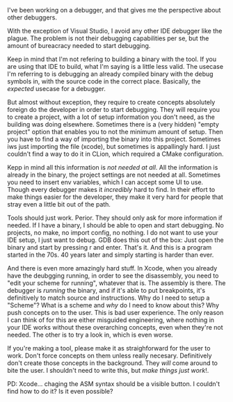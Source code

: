 I've been working on a debugger, and that gives me the perspective about other debuggers.

With the exception of Visual Studio, I avoid any other IDE debugger like the plague.
The problem is not their debugging capabilities per se, but the amount of bureacracy needed to start
debugging.

Keep in mind that I'm not refering to building a binary with the tool. If you are using that IDE
to build, what I'm saying is a little less valid. The usecase I'm referring to is debugging an already
compiled binary with the debug symbols in, with the source code in the correct place. Basically, the
*expected* usecase for a debugger.

But almost without exception, they require to create concepts absolutely foreign do the developer in
order to start debugging. They will require you to create a project, with a lot of setup information
you don't need, as the building was doing elsewhere. Sometimes there is a (very hidden) "empty project"
option that enables you to not the minimum amount of setup. Then you have to find a way of importing
the binary into this project. Sometimes iws just importing the file (xcode), but sometimes is appallingly
hard. I just couldn't find a way to do it in CLion, which required a CMake configuration.

Kepp in mind all this information is _not needed at all_. All the information is already in the binary,
the project settings are not needed at all. Sometimes you need to insert env variables, which I can accept
some UI to use. Though every debugger makes it *incredibly* hard to find. In their effort to make things
easier for the developer, they make it very hard for people that stray even a little bit out of the path.

Tools should just work. Perior. They should only ask for more information if needed. If I have a binary,
I should be able to open and start debugging. No projects, no make, no import config, no nothing.
I do not want to use your IDE setup, I just want to debug. GDB does this out of the box: Just open the binary
and start by pressing r and enter. That's it. And this is a program started in the 70s. 40 years later and
simply starting is harder than ever.

And there is even more amazingly hard stuff. In Xcode, when you already have the deubgging running, in order
to see the disassembly, you need to "edit your scheme for running", whatever that is. The assembly is there.
The debugger is *running* the binary, and if it's able to put breakpoints, it's definitively to match source
and instructions. Why do I need to setup a "Scheme"? What is a scheme and *why* do I need to know about this?
Why push concepts on to the user. This is bad user experience. The only reason I can think of for this are either
misguided engineering, where nothing in your IDE works without these overarching concepts, even when they're not
needed. The other is to try a look in, which is even worse.

If you're making a tool, please make it as straighforward for the user to work. Don't force concepts on them
unless really necesary. Definitively don't create those concepts in the background. They *will* come around to
bite the user. I shouldn't need to write this, but *make things just work*!.


PD: Xcode... chaging the ASM syntax should be a visible button. I couldn't find how to do it? Is it even possible?
